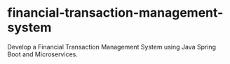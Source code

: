 # financial-transaction-management-system
Develop a Financial Transaction Management System using Java Spring Boot and Microservices. 
